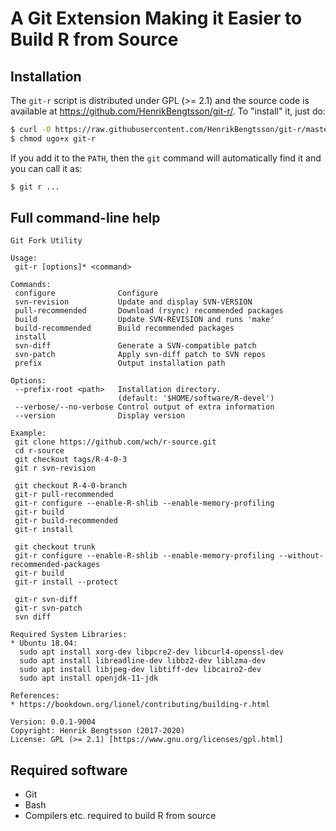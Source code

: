 # A Git Extension Making it Easier to Build R from Source

## Installation

The `git-r` script is distributed under GPL (>= 2.1) and the source code is
available at https://github.com/HenrikBengtsson/git-r/.  To "install" it,
just do:

```sh
$ curl -O https://raw.githubusercontent.com/HenrikBengtsson/git-r/master/bin/git-r
$ chmod ugo+x git-r
```

If you add it to the `PATH`, then the `git` command will automatically find it and you can call it as:

```sh
$ git r ...
```



## Full command-line help
```
Git Fork Utility

Usage:
 git-r [options]* <command>

Commands:
 configure              Configure
 svn-revision           Update and display SVN-VERSION
 pull-recommended       Download (rsync) recommended packages
 build                  Update SVN-REVISION and runs 'make'
 build-recommended      Build recommended packages
 install
 svn-diff               Generate a SVN-compatible patch
 svn-patch              Apply svn-diff patch to SVN repos
 prefix                 Output installation path

Options:
 --prefix-root <path>   Installation directory.
                        (default: '$HOME/software/R-devel')
 --verbose/--no-verbose Control output of extra information
 --version              Display version

Example:
 git clone https://github.com/wch/r-source.git
 cd r-source
 git checkout tags/R-4-0-3
 git r svn-revision

 git checkout R-4-0-branch
 git-r pull-recommended
 git-r configure --enable-R-shlib --enable-memory-profiling
 git-r build
 git-r build-recommended
 git-r install

 git checkout trunk
 git-r configure --enable-R-shlib --enable-memory-profiling --without-recommended-packages
 git-r build
 git-r install --protect

 git-r svn-diff
 git-r svn-patch
 svn diff

Required System Libraries:
* Ubuntu 18.04:
  sudo apt install xorg-dev libpcre2-dev libcurl4-openssl-dev
  sudo apt install libreadline-dev libbz2-dev liblzma-dev
  sudo apt install libjpeg-dev libtiff-dev libcairo2-dev
  sudo apt install openjdk-11-jdk

References:
* https://bookdown.org/lionel/contributing/building-r.html

Version: 0.0.1-9004
Copyright: Henrik Bengtsson (2017-2020)
License: GPL (>= 2.1) [https://www.gnu.org/licenses/gpl.html]
```


## Required software

* Git
* Bash
* Compilers etc. required to build R from source